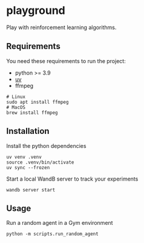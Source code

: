 # playground
Play with reinforcement learning algorithms.

## Requirements

You need these requirements to run the project:
* python >= 3.9
* [uv](https://docs.astral.sh/uv/getting-started/installation/)
* ffmpeg
```shell
# Linux
sudo apt install ffmpeg
# MacOS
brew install ffmpeg
```


## Installation

Install the python dependencies
```shell
uv venv .venv
source .venv/bin/activate
uv sync --frozen
```

Start a local WandB server to track your experiments
```shell
wandb server start
```

## Usage
Run a random agent in a Gym environment
```shell
python -m scripts.run_random_agent
```